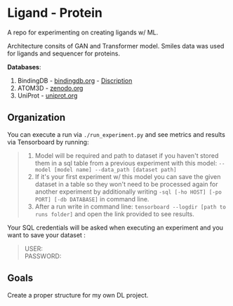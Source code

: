 # Ligand - Protein 
A repo for experimenting on creating ligands w/ ML.

Architecture consits of GAN and Transformer model. Smiles data was used for ligands and sequencer for proteins. 

**Databases**:

1. BindingDB - [bindingdb.org](https://www.bindingdb.org/rwd/bind/chemsearch/marvin/Download.jsp) - [Discription](https://www.bindingdb.org/bind/chemsearch/marvin/BindingDB-SDfile-Specification.pdf)
2. ATOM3D - [zenodo.org](https://zenodo.org/record/4914718#.Y7_vRafMKV6)
3. UniProt - [uniprot.org](https://www.uniprot.org/help/downloads#embeddings)


<h2> Organization </h2>

You can execute a run via `./run_experiment.py` and see metrics and results via Tensorboard by running:

> 1. Model will be required and path to dataset if you haven't stored them in a sql table from a previous experiment with this model:  `--model [model name] --data_path [dataset path]` <br>
> 2. If it's your first experiment w/ this model you can save the given dataset in a table so they won't need to be processed again for another experiment by additionally writing `-sql [-ho HOST] [-po PORT] [-db DATABASE]` in command line.
> 3. After a run write in command line:
`tensorboard --logdir [path to runs folder]` and open the link provided to see results.

Your SQL credentials will be asked when executing an experiment and you want to save your dataset :

> USER: <br>
> PASSWORD: <br>

<h2> Goals </h2>
Create a proper structure for my own DL project.
